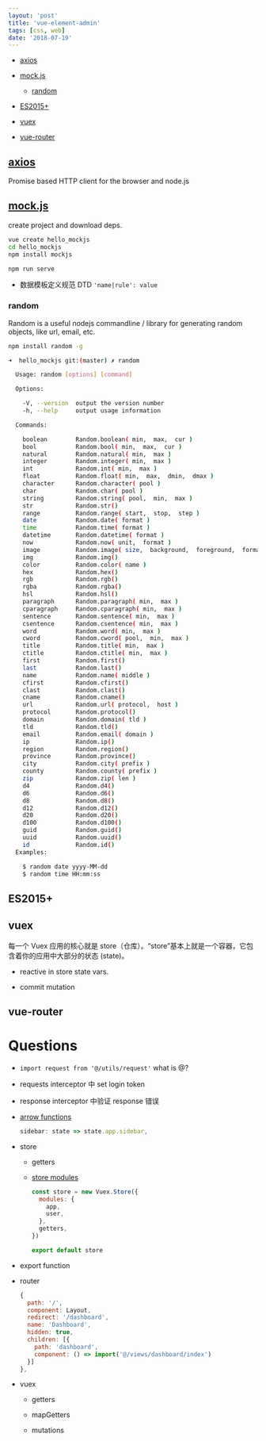 ```yaml
---
layout: 'post'
title: 'vue-element-admin'
tags: [css, web]
date: '2018-07-19'
---
```


- [axios](#axios)

- [mock.js](#mockjs)

  - [random](#random)

- [ES2015+](#es2015)

- [vuex](#vuex)

- [vue-router](#vue-router)

## [axios](https://github.com/axios/axios)

Promise based HTTP client for the browser and node.js

<script src="https://gist.github.com/xianminx/191836ec069780f2ad282f3798b0252c.js"></script>

## [mock.js](http://mockjs.com/)

create project and download deps.

```sh
vue create hello_mockjs
cd hello_mockjs
npm install mockjs

npm run serve
```

- 数据模板定义规范 DTD
  `'name|rule': value`

### random

Random is a useful nodejs commandline / library for generating random objects, like url, email, etc.

```sh
npm install random -g
```

```sh
➜  hello_mockjs git:(master) ✗ random

  Usage: random [options] [command]

  Options:

    -V, --version  output the version number
    -h, --help     output usage information

  Commands:

    boolean        Random.boolean( min,  max,  cur )
    bool           Random.bool( min,  max,  cur )
    natural        Random.natural( min,  max )
    integer        Random.integer( min,  max )
    int            Random.int( min,  max )
    float          Random.float( min,  max,  dmin,  dmax )
    character      Random.character( pool )
    char           Random.char( pool )
    string         Random.string( pool,  min,  max )
    str            Random.str()
    range          Random.range( start,  stop,  step )
    date           Random.date( format )
    time           Random.time( format )
    datetime       Random.datetime( format )
    now            Random.now( unit,  format )
    image          Random.image( size,  background,  foreground,  format,  text )
    img            Random.img()
    color          Random.color( name )
    hex            Random.hex()
    rgb            Random.rgb()
    rgba           Random.rgba()
    hsl            Random.hsl()
    paragraph      Random.paragraph( min,  max )
    cparagraph     Random.cparagraph( min,  max )
    sentence       Random.sentence( min,  max )
    csentence      Random.csentence( min,  max )
    word           Random.word( min,  max )
    cword          Random.cword( pool,  min,  max )
    title          Random.title( min,  max )
    ctitle         Random.ctitle( min,  max )
    first          Random.first()
    last           Random.last()
    name           Random.name( middle )
    cfirst         Random.cfirst()
    clast          Random.clast()
    cname          Random.cname()
    url            Random.url( protocol,  host )
    protocol       Random.protocol()
    domain         Random.domain( tld )
    tld            Random.tld()
    email          Random.email( domain )
    ip             Random.ip()
    region         Random.region()
    province       Random.province()
    city           Random.city( prefix )
    county         Random.county( prefix )
    zip            Random.zip( len )
    d4             Random.d4()
    d6             Random.d6()
    d8             Random.d8()
    d12            Random.d12()
    d20            Random.d20()
    d100           Random.d100()
    guid           Random.guid()
    uuid           Random.uuid()
    id             Random.id()
  Examples:

    $ random date yyyy-MM-dd
    $ random time HH:mm:ss
```

## ES2015+

## vuex

每一个 Vuex 应用的核心就是 store（仓库）。“store”基本上就是一个容器，它包含着你的应用中大部分的状态 (state)。

- reactive in store state vars.

- commit mutation

## vue-router

# Questions

- `import request from '@/utils/request'` what is @?

- requests interceptor 中 set login token

- response interceptor 中验证 response 错误

- [arrow functions](https://developer.mozilla.org/en-US/docs/Web/JavaScript/Reference/Functions/Arrow_functions)

  ```js
  sidebar: state => state.app.sidebar,
  ```

- store

  - getters

  - [store modules](https://vuex.vuejs.org/guide/modules.html)

    ```js
    const store = new Vuex.Store({
      modules: {
        app,
        user,
      },
      getters,
    })

    export default store
    ```

- export function

- router

  ```js
  {
    path: '/',
    component: Layout,
    redirect: '/dashboard',
    name: 'Dashboard',
    hidden: true,
    children: [{
      path: 'dashboard',
      component: () => import('@/views/dashboard/index')
    }]
  },
  ```

- vuex

  - getters

  - mapGetters

  - mutations
